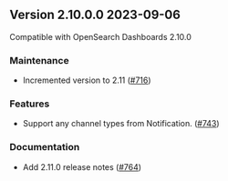 ## Version 2.10.0.0 2023-09-06
Compatible with OpenSearch Dashboards 2.10.0

### Maintenance
* Incremented version to 2.11 ([#716](https://github.com/opensearch-project/alerting-dashboards-plugin/pull/716))

### Features
* Support any channel types from Notification. ([#743](https://github.com/opensearch-project/alerting-dashboards-plugin/pull/743))

### Documentation
* Add 2.11.0 release notes ([#764](https://github.com/opensearch-project/alerting-dashboards-plugin/pull/764))